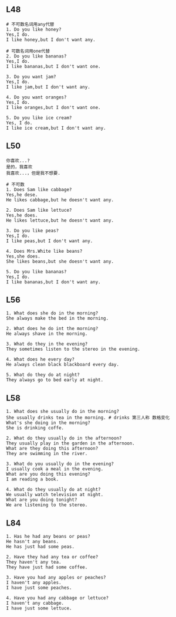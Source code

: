 

## L48

	# 不可数名词用any代替
	1. Do you like honey?
	Yes,I do.
	I like honey,but I don't want any.

	# 可数名词用one代替
	2. Do you like bananas?
	Yes,I do.
	I like bananas,but I don't want one.

	3. Do you want jam?
	Yes,I do.
	I like jam,but I don't want any.

	4. Do you want oranges?
	Yes,I do.
	I like oranges,but I don't want one.

	5. Do you like ice cream?
	Yes, I do.
	I like ice cream,but I don't want any.

## L50

	你喜欢...?
	是的，我喜欢
	我喜欢...，但是我不想要.

	# 不可数
	1. Does Sam like cabbage?
	Yes,he dese.
	He likes cabbage,but he doesn't want any.

	2. Does Sam like lettuce?
	Yes,he does.
	He likes lettuce,but he doesn't want any.

	3. Do you like peas?
	Yes,I do.
	I like peas,but I don't want any.

	4. Does Mrs.White like beans?
	Yes,she does.
	She likes beans,but she doesn't want any.

	5. Do you like bananas?
	Yes,I do.
	I like bananas,but I don't want any.

## L56

	1. What does she do in the morning?
	She always make the bed in the morning.

	2. What does he do int the morning?
	He always shave in the morning.

	3. What do they in the evening?
	They sometimes listen to the stereo in the evening.

	4. What does he every day?
	He always clean black blackboard every day.

	5. What do they do at night?
	They always go to bed early at night.

## L58
	1. What does she usually do in the morning?
	She usually drinks tea in the morning. # drinks 第三人称 数格变化
	What's she doing in the morning?
	She is drinking coffe.

	2. What do they usually do in the afternoon?
	They usually play in the garden in the afternoon.
	What are they doing this afternoon?
	They are swimming in the river.

	3. What do you usually do in the evening?
	I usually cook a meal in the evening.
	What are you doing this evening?
	I am reading a book.

	4. What do they usually do at night?
	We usually watch television at night.
	What are you doing tonight?
	We are listening to the stereo.

## L84

	1. Has he had any beans or peas?
	He hasn't any beans.
	He has just had some peas.

	2. Have they had any tea or coffee?
	They haven't any tea.
	They have just had some coffee.

	3. Have you had any apples or peaches?
	I haven't any apples.
	I have just some peaches.

	4. Have you had any cabbage or lettuce?
	I haven't any cabbage.
	I have just some lettuce.
